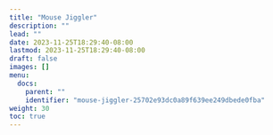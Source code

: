 ```yaml
---
title: "Mouse Jiggler"
description: ""
lead: ""
date: 2023-11-25T18:29:40-08:00
lastmod: 2023-11-25T18:29:40-08:00
draft: false
images: []
menu:
  docs:
    parent: ""
    identifier: "mouse-jiggler-25702e93dc0a89f639ee249dbede0fba"
weight: 30
toc: true
---
```

